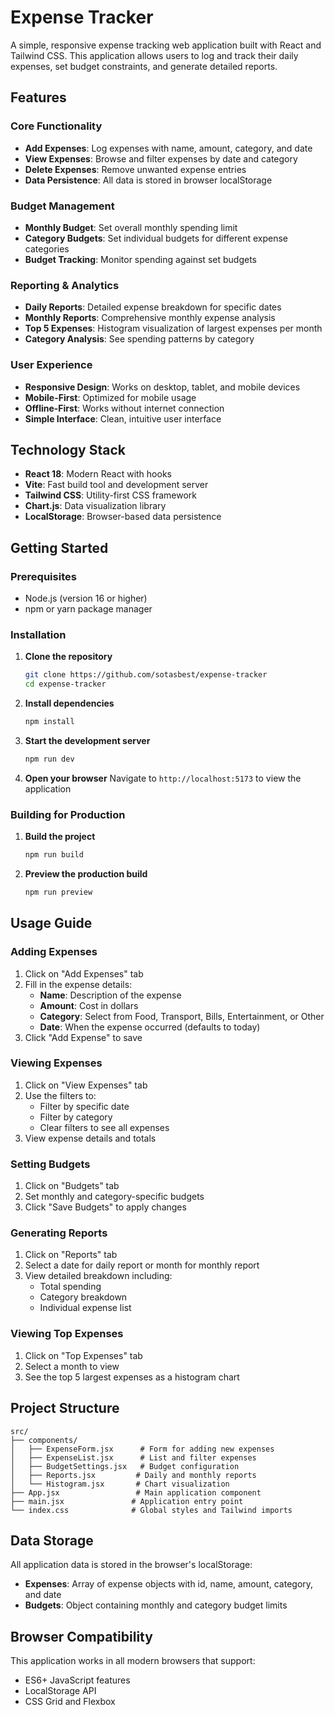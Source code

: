 # Expense Tracker

A simple, responsive expense tracking web application built with React and Tailwind CSS. This application allows users to log and track their daily expenses, set budget constraints, and generate detailed reports.

## Features

### Core Functionality
- **Add Expenses**: Log expenses with name, amount, category, and date
- **View Expenses**: Browse and filter expenses by date and category
- **Delete Expenses**: Remove unwanted expense entries
- **Data Persistence**: All data is stored in browser localStorage

### Budget Management
- **Monthly Budget**: Set overall monthly spending limit
- **Category Budgets**: Set individual budgets for different expense categories
- **Budget Tracking**: Monitor spending against set budgets

### Reporting & Analytics
- **Daily Reports**: Detailed expense breakdown for specific dates
- **Monthly Reports**: Comprehensive monthly expense analysis
- **Top 5 Expenses**: Histogram visualization of largest expenses per month
- **Category Analysis**: See spending patterns by category

### User Experience
- **Responsive Design**: Works on desktop, tablet, and mobile devices
- **Mobile-First**: Optimized for mobile usage
- **Offline-First**: Works without internet connection
- **Simple Interface**: Clean, intuitive user interface

## Technology Stack

- **React 18**: Modern React with hooks
- **Vite**: Fast build tool and development server
- **Tailwind CSS**: Utility-first CSS framework
- **Chart.js**: Data visualization library
- **LocalStorage**: Browser-based data persistence

## Getting Started

### Prerequisites
- Node.js (version 16 or higher)
- npm or yarn package manager

### Installation

1. **Clone the repository**
   ```bash
   git clone https://github.com/sotasbest/expense-tracker
   cd expense-tracker
   ```

2. **Install dependencies**
   ```bash
   npm install
   ```

3. **Start the development server**
   ```bash
   npm run dev
   ```

4. **Open your browser**
   Navigate to `http://localhost:5173` to view the application

### Building for Production

1. **Build the project**
   ```bash
   npm run build
   ```

2. **Preview the production build**
   ```bash
   npm run preview
   ```

## Usage Guide

### Adding Expenses
1. Click on "Add Expenses" tab
2. Fill in the expense details:
   - **Name**: Description of the expense
   - **Amount**: Cost in dollars
   - **Category**: Select from Food, Transport, Bills, Entertainment, or Other
   - **Date**: When the expense occurred (defaults to today)
3. Click "Add Expense" to save

### Viewing Expenses
1. Click on "View Expenses" tab
2. Use the filters to:
   - Filter by specific date
   - Filter by category
   - Clear filters to see all expenses
3. View expense details and totals

### Setting Budgets
1. Click on "Budgets" tab
2. Set monthly and category-specific budgets
3. Click "Save Budgets" to apply changes

### Generating Reports
1. Click on "Reports" tab
2. Select a date for daily report or month for monthly report
3. View detailed breakdown including:
   - Total spending
   - Category breakdown
   - Individual expense list

### Viewing Top Expenses
1. Click on "Top Expenses" tab
2. Select a month to view
3. See the top 5 largest expenses as a histogram chart

## Project Structure

```
src/
├── components/
│   ├── ExpenseForm.jsx      # Form for adding new expenses
│   ├── ExpenseList.jsx      # List and filter expenses
│   ├── BudgetSettings.jsx   # Budget configuration
│   ├── Reports.jsx         # Daily and monthly reports
│   └── Histogram.jsx       # Chart visualization
├── App.jsx                 # Main application component
├── main.jsx               # Application entry point
└── index.css              # Global styles and Tailwind imports
```

## Data Storage

All application data is stored in the browser's localStorage:
- **Expenses**: Array of expense objects with id, name, amount, category, and date
- **Budgets**: Object containing monthly and category budget limits

## Browser Compatibility

This application works in all modern browsers that support:
- ES6+ JavaScript features
- LocalStorage API
- CSS Grid and Flexbox
